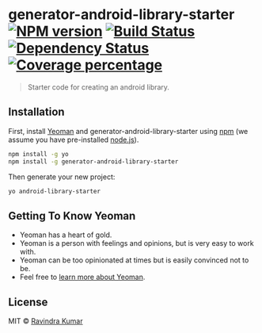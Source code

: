 # generator-android-library-starter [![NPM version][npm-image]][npm-url] [![Build Status][travis-image]][travis-url] [![Dependency Status][daviddm-image]][daviddm-url] [![Coverage percentage][coveralls-image]][coveralls-url]
> Starter code for creating an android library.

## Installation

First, install [Yeoman](http://yeoman.io) and generator-android-library-starter using [npm](https://www.npmjs.com/) (we assume you have pre-installed [node.js](https://nodejs.org/)).

```bash
npm install -g yo
npm install -g generator-android-library-starter
```

Then generate your new project:

```bash
yo android-library-starter
```

## Getting To Know Yeoman

 * Yeoman has a heart of gold.
 * Yeoman is a person with feelings and opinions, but is very easy to work with.
 * Yeoman can be too opinionated at times but is easily convinced not to be.
 * Feel free to [learn more about Yeoman](http://yeoman.io/).

## License

MIT © [Ravindra Kumar](https://github.com/ravidsrk/)


[npm-image]: https://badge.fury.io/js/generator-android-library-starter.svg
[npm-url]: https://npmjs.org/package/generator-android-library-starter
[travis-image]: https://travis-ci.org/ravidsrk/generator-android-library-starter.svg?branch=master
[travis-url]: https://travis-ci.org/ravidsrk/generator-android-library-starter
[daviddm-image]: https://david-dm.org/ravidsrk/generator-android-library-starter.svg?theme=shields.io
[daviddm-url]: https://david-dm.org/ravidsrk/generator-android-library-starter
[coveralls-image]: https://coveralls.io/repos/ravidsrk/generator-android-library-starter/badge.svg
[coveralls-url]: https://coveralls.io/r/ravidsrk/generator-android-library-starter
